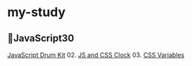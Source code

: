 # my-study

## 🌟JavaScript30
[JavaScript Drum Kit](https://aryeong.github.io/my-study/)
02. [JS and CSS Clock](https://aryeong.github.io/my-study/javascript/js-30/02-js-and-css-clock/index-START.html)
03. [CSS Variables](https://aryeong.github.io/my-study/javascript/js-30/03-css-variables/index-START.html)
